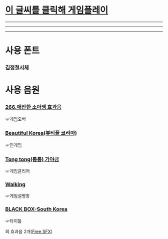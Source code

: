 # [이 글씨를 클릭해 게임플레이](https://cskdl.github.io/DokkebiTaimer/)
---
---
---
# 사용 폰트
### [김정철서체](http://font.junglim.com/)

# 사용 음원
### [266.애잔한 소아쟁 효과음](https://gongu.copyright.or.kr/gongu/wrt/wrt/view.do?wrtSn=13290307&menuNo=200026)
☞게임오버
### [Beautiful Korea(뷰티플 코리아)](https://gongu.copyright.or.kr/gongu/wrt/wrt/view.do?wrtSn=13048827&menuNo=200020)
☞인게임
### [Tong tong(통통) 가야금](https://gongu.copyright.or.kr/gongu/wrt/wrt/view.do?wrtSn=13333653&menuNo=200020)
☞게임클리어
### [Walking](https://gongu.copyright.or.kr/gongu/wrt/wrt/view.do?wrtSn=13073799&menuNo=200026)
☞게임설명창
### [BLACK BOX-South Korea](https://gongu.copyright.or.kr/gongu/wrt/wrt/view.do?wrtSn=13288291&menuNo=200020)
☞타이틀

외 효과음 2개([Free SFX](https://www.freesfx.co.uk/))

